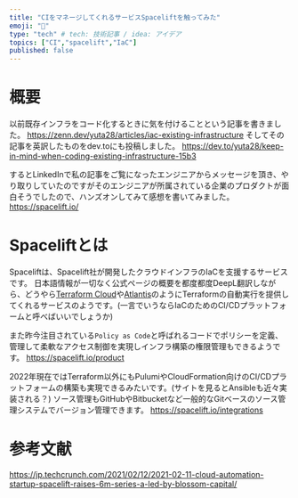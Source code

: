 ```yaml
---
title: "CIをマネージしてくれるサービスSpaceliftを触ってみた"
emoji: "🐁"
type: "tech" # tech: 技術記事 / idea: アイデア
topics: ["CI","spacelift","IaC"]
published: false
---
```


# 概要
以前既存インフラをコード化するときに気を付けることという記事を書きました。
https://zenn.dev/yuta28/articles/iac-existing-infrastructure
そしてその記事を英訳したものをdev.toにも投稿しました。
https://dev.to/yuta28/keep-in-mind-when-coding-existing-infrastructure-15b3

するとLinkedInで私の記事をご覧になったエンジニアからメッセージを頂き、やり取りしていたのですがそのエンジニアが所属されている企業のプロダクトが面白そうでしたので、ハンズオンしてみて感想を書いてみました。
https://spacelift.io/

# Spaceliftとは
Spaceliftは、Spacelift社が開発したクラウドインフラのIaCを支援するサービスです。
日本語情報が一切なく公式ページの概要を都度都度DeepL翻訳しながら、どうやら[Terraform Cloud](https://cloud.hashicorp.com/products/terraform)や[Atlantis](https://www.runatlantis.io/)のようにTerraformの自動実行を提供してくれるサービスのようです。(一言でいうならIaCのためのCI/CDプラットフォームと呼べばいいでしょうか)

また昨今注目されている`Policy as Code`と呼ばれるコードでポリシーを定義、管理して柔軟なアクセス制御を実現しインフラ構築の権限管理もできるようです。
https://spacelift.io/product

2022年現在ではTerraform以外にもPulumiやCloudFormation向けのCI/CDプラットフォームの構築も実現できるみたいです。(サイトを見るとAnsibleも近々実装される？)
ソース管理もGitHubやBitbucketなど一般的なGitベースのソース管理システムでバージョン管理できます。
https://spacelift.io/integrations

# 参考文献
https://jp.techcrunch.com/2021/02/12/2021-02-11-cloud-automation-startup-spacelift-raises-6m-series-a-led-by-blossom-capital/